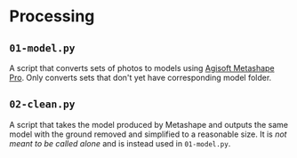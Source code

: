 # Processing

## `01-model.py`
A script that converts sets of photos to models using [Agisoft Metashape Pro](https://www.agisoft.com/).
Only converts sets that don't yet have corresponding model folder.

## `02-clean.py`
A script that takes the model produced by Metashape and outputs the same model with the ground removed and simplified to a reasonable size.
It is _not meant to be called alone_ and is instead used in `01-model.py`.
